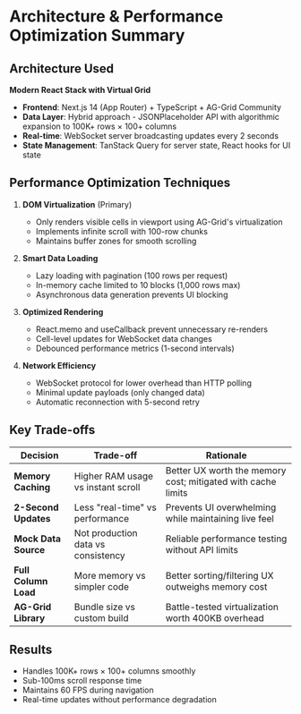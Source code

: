 # Architecture & Performance Optimization Summary

## Architecture Used

**Modern React Stack with Virtual Grid**
- **Frontend**: Next.js 14 (App Router) + TypeScript + AG-Grid Community
- **Data Layer**: Hybrid approach - JSONPlaceholder API with algorithmic expansion to 100K+ rows × 100+ columns
- **Real-time**: WebSocket server broadcasting updates every 2 seconds
- **State Management**: TanStack Query for server state, React hooks for UI state

## Performance Optimization Techniques

1. **DOM Virtualization** (Primary)
   - Only renders visible cells in viewport using AG-Grid's virtualization
   - Implements infinite scroll with 100-row chunks
   - Maintains buffer zones for smooth scrolling

2. **Smart Data Loading**
   - Lazy loading with pagination (100 rows per request)
   - In-memory cache limited to 10 blocks (1,000 rows max)
   - Asynchronous data generation prevents UI blocking

3. **Optimized Rendering**
   - React.memo and useCallback prevent unnecessary re-renders
   - Cell-level updates for WebSocket data changes
   - Debounced performance metrics (1-second intervals)

4. **Network Efficiency**
   - WebSocket protocol for lower overhead than HTTP polling
   - Minimal update payloads (only changed data)
   - Automatic reconnection with 5-second retry

## Key Trade-offs

| Decision | Trade-off | Rationale |
|----------|-----------|-----------|
| **Memory Caching** | Higher RAM usage vs instant scroll | Better UX worth the memory cost; mitigated with cache limits |
| **2-Second Updates** | Less "real-time" vs performance | Prevents UI overwhelming while maintaining live feel |
| **Mock Data Source** | Not production data vs consistency | Reliable performance testing without API limits |
| **Full Column Load** | More memory vs simpler code | Better sorting/filtering UX outweighs memory cost |
| **AG-Grid Library** | Bundle size vs custom build | Battle-tested virtualization worth 400KB overhead |

## Results
- Handles 100K+ rows × 100+ columns smoothly
- Sub-100ms scroll response time
- Maintains 60 FPS during navigation
- Real-time updates without performance degradation